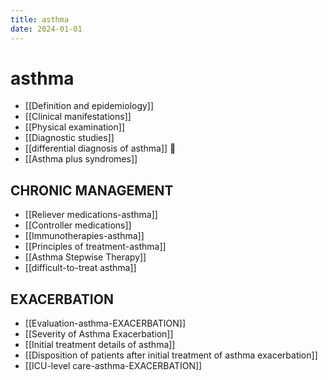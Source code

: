 ```yaml
---
title: asthma
date: 2024-01-01
---
```


# asthma

- [[Definition and epidemiology]]
- [[Clinical manifestations]]
- [[Physical examination]]
- [[Diagnostic studies]]
- [[differential diagnosis of asthma]] 󰒖
- [[Asthma plus syndromes]]

## CHRONIC MANAGEMENT

- [[Reliever medications-asthma]]
- [[Controller medications]]
- [[Immunotherapies-asthma]]
- [[Principles of treatment-asthma]]
- [[Asthma Stepwise Therapy]]
- [[difficult-to-treat asthma]]

## EXACERBATION

- [[Evaluation-asthma-EXACERBATION]]
- [[Severity of Asthma Exacerbation]]
- [[Initial treatment details of asthma]]
- [[Disposition of patients after initial treatment of asthma exacerbation]]
- [[ICU-level care-asthma-EXACERBATION]]
